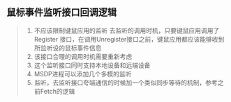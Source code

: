 ## 鼠标事件监听接口回调逻辑

> 1. 不应该限制键鼠应用的监听 去监听的调用时机，只要键鼠应用调用了Register 接口，在调用Unregister接口之前，键鼠应用都应该能够收到所监听设的鼠标事件信息 
> 2. 该接口合理的调用时机需要重新考虑
> 3. 这个监听接口同时支持本地设备和远端设备
> 4. MSDP进程可以添加几个多模的监听
> 5. 监听，去监听接口夸端通信的时候加一个类似同步等待的机制，参考之前Fetch的逻辑
